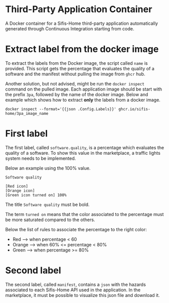 # Third-Party Application Container

A Docker container for a Sifis-Home third-party application automatically
generated through Continuous Integration starting from code.

# Extract label from the docker image

To extract the labels from the Docker image, the script called `name` is
provided. This script gets the percentage that evaluates the quality of a
software and the manifest without pulling the image from `ghcr` hub.

Another solution, but not advised, might be run the `docker inspect` command on
the pulled image. Each application image should be start with the prefix `3pa`,
followed by the name of the docker image. Below and example which shows how to
extract **only** the labels from a docker image.

```
docker inspect --format='{{json .Config.Labels}}' ghcr.io/sifis-home/3pa_image_name
```

# First label

The first label, called `software.quality`, is a percentage which evaluates the
quality of a software.
To show this value in the marketplace, a traffic lights system needs to be
implemented.

Below an example using the 100% value.

```
Software quality

[Red icon]
[Orange icon]
[Green icon turned on] 100%
```

The title `Software quality` must be bold.

The term `turned on` means that the color associated to the percentage
must be more saturated compared to the others.

Below the list of rules to associate the percentage to the right color:

- Red --> when percentage < 60
- Orange --> when 60% <= percentage < 80%
- Green --> when percentage >= 80%

# Second label

The second label, called `manifest`, contains a `json` with the
hazards associated to each Sifis-Home API used in the application.
In the marketplace, it must be possible to visualize this json file and
download it.
